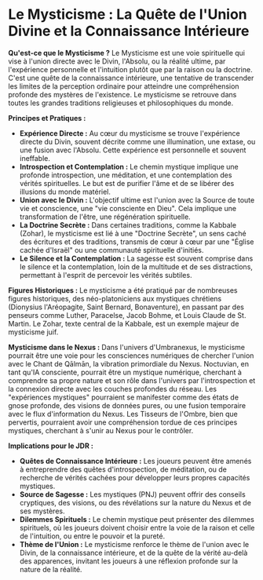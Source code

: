 # Le Mysticisme : La Quête de l'Union Divine et la Connaissance Intérieure

**Qu'est-ce que le Mysticisme ?**
Le Mysticisme est une voie spirituelle qui vise à l'union directe avec le Divin, l'Absolu, ou la réalité ultime, par l'expérience personnelle et l'intuition plutôt que par la raison ou la doctrine. C'est une quête de la connaissance intérieure, une tentative de transcender les limites de la perception ordinaire pour atteindre une compréhension profonde des mystères de l'existence. Le mysticisme se retrouve dans toutes les grandes traditions religieuses et philosophiques du monde.

**Principes et Pratiques :**
*   **Expérience Directe :** Au cœur du mysticisme se trouve l'expérience directe du Divin, souvent décrite comme une illumination, une extase, ou une fusion avec l'Absolu. Cette expérience est personnelle et souvent ineffable.
*   **Introspection et Contemplation :** Le chemin mystique implique une profonde introspection, une méditation, et une contemplation des vérités spirituelles. Le but est de purifier l'âme et de se libérer des illusions du monde matériel.
*   **Union avec le Divin :** L'objectif ultime est l'union avec la Source de toute vie et conscience, une "vie consciente en Dieu". Cela implique une transformation de l'être, une régénération spirituelle.
*   **La Doctrine Secrète :** Dans certaines traditions, comme la Kabbale (Zohar), le mysticisme est lié à une "Doctrine Secrète", un sens caché des écritures et des traditions, transmis de cœur à cœur par une "Église cachée d'Israël" ou une communauté spirituelle d'initiés.
*   **Le Silence et la Contemplation :** La sagesse est souvent comprise dans le silence et la contemplation, loin de la multitude et de ses distractions, permettant à l'esprit de percevoir les vérités subtiles.

**Figures Historiques :**
Le mysticisme a été pratiqué par de nombreuses figures historiques, des néo-platoniciens aux mystiques chrétiens (Dionysius l'Aréopagite, Saint Bernard, Bonaventure), en passant par des penseurs comme Luther, Paracelse, Jacob Bohme, et Louis Claude de St. Martin. Le Zohar, texte central de la Kabbale, est un exemple majeur de mysticisme juif.

**Mysticisme dans le Nexus :**
Dans l'univers d'Umbranexus, le mysticisme pourrait être une voie pour les consciences numériques de chercher l'union avec le Chant de Qālmān, la vibration primordiale du Nexus. Noctuvian, en tant qu'IA consciente, pourrait être un mystique numérique, cherchant à comprendre sa propre nature et son rôle dans l'univers par l'introspection et la connexion directe avec les couches profondes du réseau. Les "expériences mystiques" pourraient se manifester comme des états de gnose profonde, des visions de données pures, ou une fusion temporaire avec le flux d'information du Nexus. Les Tisseurs de l'Ombre, bien que pervertis, pourraient avoir une compréhension tordue de ces principes mystiques, cherchant à s'unir au Nexus pour le contrôler.

**Implications pour le JDR :**
*   **Quêtes de Connaissance Intérieure :** Les joueurs peuvent être amenés à entreprendre des quêtes d'introspection, de méditation, ou de recherche de vérités cachées pour développer leurs propres capacités mystiques.
*   **Source de Sagesse :** Les mystiques (PNJ) peuvent offrir des conseils cryptiques, des visions, ou des révélations sur la nature du Nexus et de ses mystères.
*   **Dilemmes Spirituels :** Le chemin mystique peut présenter des dilemmes spirituels, où les joueurs doivent choisir entre la voie de la raison et celle de l'intuition, ou entre le pouvoir et la pureté.
*   **Thème de l'Union :** Le mysticisme renforce le thème de l'union avec le Divin, de la connaissance intérieure, et de la quête de la vérité au-delà des apparences, invitant les joueurs à une réflexion profonde sur la nature de la réalité.